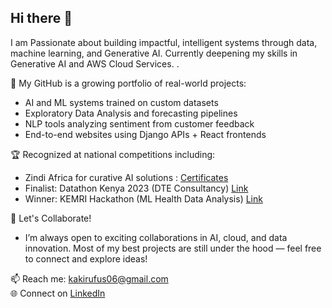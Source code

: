 ## Hi there 👋

I am Passionate about building impactful, intelligent systems through data, machine learning, and Generative AI.
Currently deepening my skills in Generative AI and AWS Cloud Services.  .

📁 My GitHub is a growing portfolio of real-world projects:
- AI and ML systems trained on custom datasets
- Exploratory Data Analysis and forecasting pipelines
- NLP tools analyzing sentiment from customer feedback
- End-to-end websites using Django APIs + React frontends

🏆 Recognized at national competitions including:
- Zindi Africa for curative AI solutions : [Certificates](https://zindi.africa/users/rufus_kaki/competitions/certificate)
- Finalist: Datathon Kenya 2023 (DTE Consultancy) [Link](https://www.kaggle.com/code/stephenkolesh/phase-ii-challenge/edit/run/147386118)
- Winner: KEMRI Hackathon (ML Health Data Analysis) [Link](https://github.com/kaki-rufus/KEMRI-HACKATHON-NOTEBOOK/blob/main/Customer_Satisfaction%20(1).ipynb)

💼 Let's Collaborate!
- I’m always open to exciting collaborations in AI, cloud, and data innovation. Most of my best projects are still under the hood — feel free to connect and explore ideas!

📫 Reach me: kakirufus06@gmail.com  
🌐 Connect on [LinkedIn](https://www.linkedin.com/in/rufus-kairu-1016b0229)


<!--
**kaki-rufus/kaki-rufus** is a ✨ _special_ ✨ repository because its `README.md` (this file) appears on your GitHub profile.

Here are some ideas to get you started:

- 🔭 I’m currently working on ...
- 🌱 I’m currently learning ...
- 👯 I’m looking to collaborate on ...
- 🤔 I’m looking for help with ...
- 💬 Ask me about ...
- 📫 How to reach me: ...
- 😄 Pronouns: ...
- ⚡ Fun fact: ...
-->
